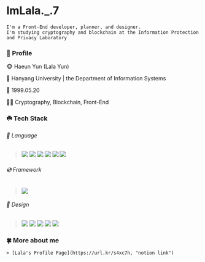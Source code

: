 # ImLala._.7
    I'm a Front-End developer, planner, and designer.         
    I'm studying cryptography and blockchain at the Information Protection and Privacy Laboratory
  
     
### 🌱 Profile

🐵 Haeun Yun (Lala Yun)   
       
🏫 Hanyang University | the Department of Information Systems   
       
🎉 1999.05.20   
       
👩‍💻 Cryptography, Blockchain, Front-End   
  
     
### ☘️ Tech Stack

###### 📀 Language    
   ><img src="https://img.shields.io/badge/Java-007396?style=flat-square&logo=Java&logoColor=white"/></a> <img src="https://img.shields.io/badge/Python-3766AB?style=flat-square&logo=Python&logoColor=white"/></a> <img src="https://img.shields.io/badge/HTML5-E34F26?style=flat-square&logo=HTML5&logoColor=white"/></a> <img src="https://img.shields.io/badge/CSS3-1572B6?style=flat-square&logo=CSS3&logoColor=white"/></a> <img src="https://img.shields.io/badge/Javascript-F7DF1E?style=flat-square&logo=Javascript&logoColor=white"/></a> <img src="https://img.shields.io/badge/Typescript-3178C6?style=flat-square&logo=Typescript&logoColor=white"/></a> 
   
###### 💿 Framework    
   > <img src="https://img.shields.io/badge/Vue.js-4FC08D?style=flat-square&logo=Vue.js&logoColor=white"/></a>
     
###### 🎨 Design    
   > <img src="https://img.shields.io/badge/Figma-F24E1E?style=flat-square&logo=Figma&logoColor=white"/></a> <img src="https://img.shields.io/badge/Adobe XD-FF61F6?style=flat-square&logo=Adobe XD&logoColor=white"/></a> <img src="https://img.shields.io/badge/Adobe Photoshop-31A8FF?style=flat-square&logo=Adobe Photoshop&logoColor=white"/></a> <img src="https://img.shields.io/badge/Adobe Illustrator-FF9A00?style=flat-square&logo=Adobe Illustrator&logoColor=white"/></a> <img src="https://img.shields.io/badge/Adobe Premiere Pro-9999FF?style=flat-square&logo=Adobe Premiere Pro&logoColor=white"/></a>   
  
     
### 🍀 More about me
    > [Lala's Profile Page](https://url.kr/s4xc7h, "notion link")
